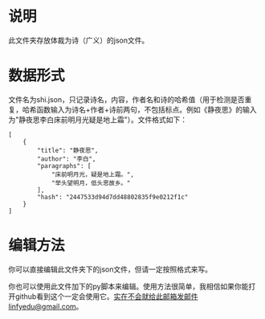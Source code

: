 # 说明
此文件夹存放体裁为诗（广义）的json文件。

# 数据形式
文件名为shi.json，只记录诗名，内容，作者名和诗的哈希值（用于检测是否重复，哈希函数输入为诗名+作者+诗前两句，不包括标点。例如《静夜思》的输入为"静夜思李白床前明月光疑是地上霜"）。文件格式如下：

```text
[
    {
        "title": "静夜思",
        "author": "李白",
        "paragraphs": [
            "床前明月光，疑是地上霜。",
            "举头望明月，低头思故乡。"
        ],
        "hash": "2447533d94d7dd48802835f9e0212f1c"
    }
]
```

# 编辑方法
你可以直接编辑此文件夹下的json文件，但请一定按照格式来写。

你也可以使用此文件加下的py脚本来编辑。使用方法很简单，我相信如果你能打开github看到这个一定会使用它。实在不会就给此邮箱发邮件linfyedu@gmail.com。